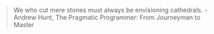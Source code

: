 > We who cut mere stones must always be envisioning cathedrals. - Andrew Hunt, The Pragmatic Programmer: From Journeyman to Master
